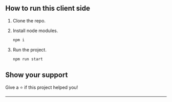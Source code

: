 ## How to run this client side

1. Clone the repo.

2. Install node modules.
   ```sh
   npm i
   ```
3. Run the project.
   ```sh
   npm run start
   ```

## Show your support

Give a ⭐️ if this project helped you!

---
